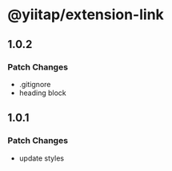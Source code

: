 # @yiitap/extension-link

## 1.0.2

### Patch Changes

- .gitignore
- heading block

## 1.0.1

### Patch Changes

- update styles
